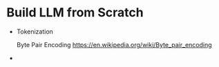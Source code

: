 # Build LLM from Scratch

- Tokenization

  Byte Pair Encoding https://en.wikipedia.org/wiki/Byte_pair_encoding
  
- 
